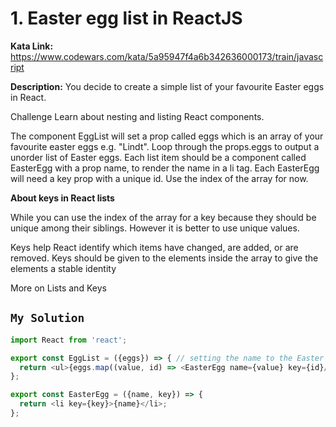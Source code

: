 # 1. Easter egg list in ReactJS

**Kata Link:** https://www.codewars.com/kata/5a95947f4a6b342636000173/train/javascript

**Description:** You decide to create a simple list of your favourite Easter eggs in React.

Challenge
Learn about nesting and listing React components.

The component EggList will set a prop called eggs which is an array of your favourite easter eggs e.g. "Lindt".
Loop through the props.eggs to output a unorder list of Easter eggs.
Each list item should be a component called EasterEgg with a prop name, to render the name in a li tag.
Each EasterEgg will need a key prop with a unique id. Use the index of the array for now.

**About keys in React lists**

While you can use the index of the array for a key because they should be unique among their siblings. However it is better to use unique values.

Keys help React identify which items have changed, are added, or are removed. Keys should be given to the elements inside the array to give the elements a stable identity

More on Lists and Keys

## `My Solution`
```JavaScript
import React from 'react';

export const EggList = ({eggs}) => { // setting the name to the Easter Egg component
  return <ul>{eggs.map((value, id) => <EasterEgg name={value} key={id}/>)}</ul>;
};

export const EasterEgg = ({name, key}) => {
  return <li key={key}>{name}</li>;
};
```
